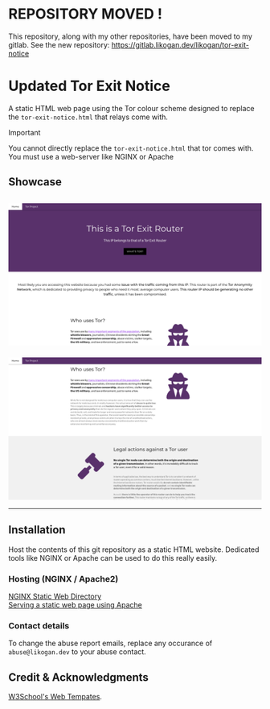 # REPOSITORY MOVED !
This repository, along with my other repositories, have been moved to my gitlab. See the new repository: https://gitlab.likogan.dev/likogan/tor-exit-notice


# Updated Tor Exit Notice
A static HTML web page using the Tor colour scheme designed to replace the `tor-exit-notice.html` that relays come with. 
> [!IMPORTANT]  
> You cannot directly replace the `tor-exit-notice.html` that tor comes with. You must use a web-server like NGINX or Apache

## Showcase
![Screenshot of front page](./images/front-page.png)
---
![Screenshot of front page, but partially scrolled down](./images/front-page-scroll.png)

-----------

## Installation
Host the contents of this git repository as a static HTML website. Dedicated tools like NGINX or Apache can be used to do this really easily.

### Hosting (NGINX / Apache2)
[NGINX Static Web Directory](https://docs.nginx.com/nginx/admin-guide/web-server/serving-static-content/) <br>
[Serving a static web page using Apache](https://github.com/KBNLresearch/nl-menu-resources/blob/master/doc/serving-static-website-with-Apache.md)

### Contact details
To change the abuse report emails, replace any occurance of `abuse@likogan.dev` to your abuse contact.


## Credit & Acknowledgments
[W3School's Web Tempates](https://www.w3schools.com/w3css/w3css_templates.asp).
